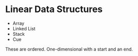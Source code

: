 # Linear Data Structures

- Array
- Linked List
- Stack
- Cue

These are ordered. One-dimensional with a start and an end.
